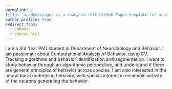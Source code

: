```yaml
---
permalink: /
title: "academicpages is a ready-to-fork GitHub Pages template for academic personal websites"
author_profile: true
redirect_from: 
  - /about/
  - /about.html
---
```

I am a 3rd Year PhD student in Department of Neurobiology and Behavior. I am passionate about Computational Analysis of Behavior, using CV, Tracking algorithms and behavior identification and segmentation. I want to study behavior through an algorithmic perspective, and understand if there are general principles of behavior across species. I am also interested in the neural basis underlying behavior, with special interest in ensemble activity of the neurons generating the behavior.


